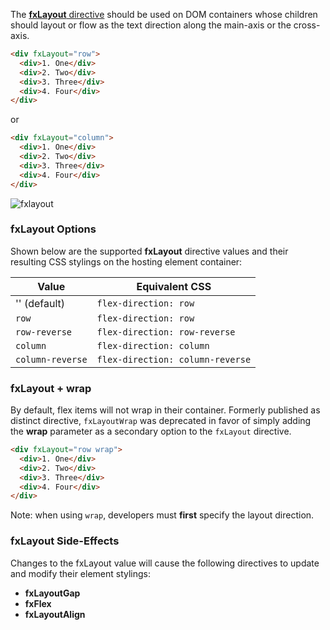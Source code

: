 The [**fxLayout** directive][layout] should be used on DOM containers whose children should layout or flow as the text
direction along the main-axis or the cross-axis.

```html
<div fxLayout="row">
  <div>1. One</div>
  <div>2. Two</div>
  <div>3. Three</div>
  <div>4. Four</div>
</div>
```

or

```html
<div fxLayout="column">
  <div>1. One</div>
  <div>2. Two</div>
  <div>3. Three</div>
  <div>4. Four</div>
</div>
```

![fxlayout](https://cloud.githubusercontent.com/assets/210413/23197582/eda570ee-f886-11e6-95ff-d25736d3dfdb.png)

### fxLayout Options

Shown below are the supported **fxLayout** directive values and their resulting CSS stylings on the hosting element
container:

| Value            | Equivalent CSS                   |
| ---------------- | -------------------------------- |
| '' (default)     | `flex-direction: row`            |
| `row`            | `flex-direction: row`            |
| `row-reverse`    | `flex-direction: row-reverse`    |
| `column`         | `flex-direction: column`         |
| `column-reverse` | `flex-direction: column-reverse` |

### fxLayout + wrap

By default, flex items will not wrap in their container. Formerly published as distinct directive, `fxLayoutWrap` was deprecated in favor of simply adding the **wrap** parameter as a secondary option to the `fxLayout` directive.

```html
<div fxLayout="row wrap">
  <div>1. One</div>
  <div>2. Two</div>
  <div>3. Three</div>
  <div>4. Four</div>
</div>
```

Note: when using `wrap`, developers must **first** specify the layout direction.

### fxLayout Side-Effects

Changes to the fxLayout value will cause the following directives to update and modify their element stylings:

- **fxLayoutGap**
- **fxFlex**
- **fxLayoutAlign**

[layout]: https://github.com/ngbracket/ngx-layout/blob/main/src/lib/flex/layout/layout.ts#L34-L40
